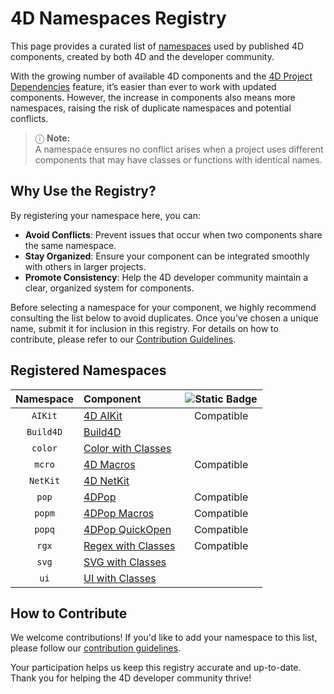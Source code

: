 # 4D Namespaces Registry

This page provides a curated list of [namespaces](https://developer.4d.com/docs/Extensions/develop-components#declaring-the-component-namespace) used by published 4D components, created by both 4D and the developer community.

With the growing number of available 4D components and the [4D Project Dependencies](https://github.com/4d/4D-namespaces-registry/blob/main/README.md) feature, it’s easier than ever to work with updated components. However, the increase in components also means more namespaces, raising the risk of duplicate namespaces and potential conflicts.

> ⓘ **Note:**  
> A namespace ensures no conflict arises when a project uses different components that may have classes or functions with identical names.

## Why Use the Registry?

By registering your namespace here, you can:

- **Avoid Conflicts**: Prevent issues that occur when two components share the same namespace.
- **Stay Organized**: Ensure your component can be integrated smoothly with others in larger projects.
- **Promote Consistency**: Help the 4D developer community maintain a clear, organized system for components.

Before selecting a namespace for your component, we highly recommend consulting the list below to avoid duplicates. Once you’ve chosen a unique name, submit it for inclusion in this registry. For details on how to contribute, please refer to our [Contribution Guidelines](contributing.md).

## Registered Namespaces

| Namespace | Component | ![Static Badge](https://img.shields.io/badge/Project%20Dependencies-blue?logo=4d&link=https%3A%2F%2Fdeveloper.4d.com%2Fdocs%2FProject%2Fcomponents%2F%23loading-components) |
| :-------: | :-------- | :------------------: |
| `AIKit` | [4D AIKit](https://github.com/4d/4D-AIKit) | Compatible |
| `Build4D` | [Build4D](https://github.com/4d-depot/Build4D) |
| `color`   | [Color with Classes](https://github.com/vdelachaux/Color-with-Classes) |
| `mcro`    | [4D Macros](https://github.com/4d/4D-Macros) | Compatible |
| `NetKit`  | [4D NetKit](https://github.com/4d/4D-NetKit) |
| `pop`     | [4DPop](https://github.com/vdelachaux/4DPop) | Compatible |
| `popm`    | [4DPop Macros](https://github.com/vdelachaux/4DPop-Macros) | Compatible |
| `popq`    | [4DPop QuickOpen](https://github.com/vdelachaux/4DPop-QuickOpen) | Compatible |
| `rgx`     | [Regex with Classes](https://github.com/vdelachaux/Regex-with-Classes) | Compatible |
| `svg`     | [SVG with Classes](https://github.com/vdelachaux/SVG-with-Classes) |
| `ui`      | [UI with Classes](https://github.com/vdelachaux/UI-with-Classes) |


## How to Contribute

We welcome contributions! If you'd like to add your namespace to this list, please follow our [contribution guidelines](contributing.md).

Your participation helps us keep this registry accurate and up-to-date. Thank you for helping the 4D developer community thrive!



